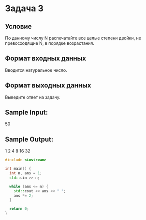# Задача 3

## Условие

По данному числу N распечатайте все целые степени двойки, не превосходящие N, в порядке возрастания.

## Формат входных данных

Вводится натуральное число.

## Формат выходных данных

Выведите ответ на задачу.

## Sample Input:

50

## Sample Output:

1 2 4 8 16 32

``` cpp
#include <iostream>

int main() {
  int n, ans = 1;
  std::cin >> n;

  while (ans <= n) {
    std::cout << ans << " ";
    ans *= 2;
  }

  return 0;
}
```
